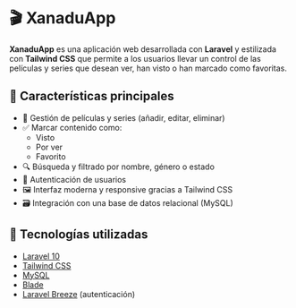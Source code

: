 # 🎬 XanaduApp

**XanaduApp** es una aplicación web desarrollada con **Laravel** y estilizada con **Tailwind CSS** que permite a los usuarios llevar un control de las películas y series que desean ver, han visto o han marcado como favoritas.

## 📌 Características principales

- 📁 Gestión de películas y series (añadir, editar, eliminar)
- ✅ Marcar contenido como:
  - Visto
  - Por ver
  - Favorito
- 🔍 Búsqueda y filtrado por nombre, género o estado
- 👤 Autenticación de usuarios
- 🖼️ Interfaz moderna y responsive gracias a Tailwind CSS
- 🗃️ Integración con una base de datos relacional (MySQL)

## 🚀 Tecnologías utilizadas

- [Laravel 10](https://laravel.com/)
- [Tailwind CSS](https://tailwindcss.com/)
- [MySQL](https://www.mysql.com/)
- [Blade](https://laravel.com/docs/10.x/blade)
- [Laravel Breeze](https://laravel.com/docs/10.x/starter-kits#laravel-breeze) (autenticación)
